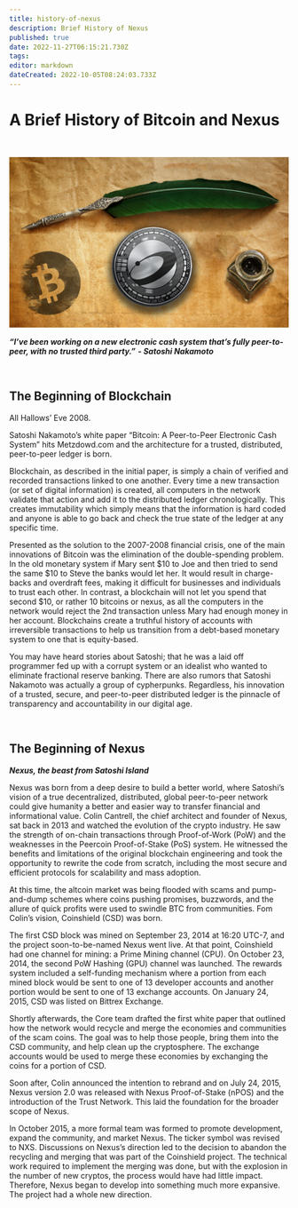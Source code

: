 ```yaml
---
title: history-of-nexus
description: Brief History of Nexus
published: true
date: 2022-11-27T06:15:21.730Z
tags: 
editor: markdown
dateCreated: 2022-10-05T08:24:03.733Z
---
```


# A Brief History of Bitcoin and Nexus

&nbsp;

![history_of_nexus.png](/history_of_nexus.png)

***“I’ve been working on a new electronic cash system that’s fully peer-to-peer, with no trusted third party.”  - Satoshi Nakamoto***

&nbsp;

## The Beginning of Blockchain

All Hallows’ Eve 2008.

Satoshi Nakamoto’s white paper “Bitcoin: A Peer-to-Peer Electronic Cash System” hits Metzdowd.com and the architecture for a trusted, distributed, peer-to-peer ledger is born.

Blockchain, as described in the initial paper, is simply a chain of verified and recorded transactions linked to one another. Every time a new transaction (or set of digital information) is created, all computers in the network validate that action and add it to the distributed ledger chronologically. This creates immutability which simply means that the information is hard coded and anyone is able to go back and check the true state of the ledger at any specific time.

Presented as the solution to the 2007-2008 financial crisis, one of the main innovations of Bitcoin was the elimination of the double-spending problem. In the old monetary system if Mary sent $10 to Joe and then tried to send the same $10 to Steve the banks would let her. It would result in charge-backs and overdraft fees, making it difficult for businesses and individuals to trust each other. In contrast, a blockchain will not let you spend that second $10, or rather 10 bitcoins or nexus, as all the computers in the network would reject the 2nd transaction unless Mary had enough money in her account. Blockchains create a truthful history of accounts with irreversible transactions to help us transition from a debt-based monetary system to one that is equity-based.

You may have heard stories about Satoshi; that he was a laid off programmer fed up with a corrupt system or an idealist who wanted to eliminate fractional reserve banking. There are also rumors that Satoshi Nakamoto was actually a group of cypherpunks. Regardless, his innovation of a trusted, secure, and peer-to-peer distributed ledger is the pinnacle of transparency and accountability in our digital age.

&nbsp;

## The Beginning of Nexus

_**Nexus, the beast from Satoshi Island**_&#x20;

Nexus was born from a deep desire to build a better world, where Satoshi’s vision of a true decentralized, distributed, global peer-to-peer network could give humanity a better and easier way to transfer financial and informational value. Colin Cantrell, the chief architect and founder of Nexus, sat back in 2013 and watched the evolution of the crypto industry. He saw the strength of on-chain transactions through Proof-of-Work (PoW) and the weaknesses in the Peercoin Proof-of-Stake (PoS) system. He witnessed the benefits and limitations of the original blockchain engineering and took the opportunity to rewrite the code from scratch, including the most secure and efficient protocols for scalability and mass adoption.

At this time, the altcoin market was being flooded with scams and pump-and-dump schemes where coins pushing promises, buzzwords, and the allure of quick profits were used to swindle BTC from communities. Fom Colin’s vision, Coinshield (CSD) was born.

The first CSD block was mined on September 23, 2014 at 16:20 UTC-7, and the project soon-to-be-named Nexus went live. At that point, Coinshield had one channel for mining: a Prime Mining channel (CPU). On October 23, 2014, the second PoW Hashing (GPU) channel was launched. The rewards system included a self-funding mechanism where a portion from each mined block would be sent to one of 13 developer accounts and another portion would be sent to one of 13 exchange accounts. On January 24, 2015, CSD was listed on Bittrex Exchange.

Shortly afterwards, the Core team drafted the first white paper that outlined how the network would recycle and merge the economies and communities of the scam coins. The goal was to help those people, bring them into the CSD community, and help clean up the cryptosphere. The exchange accounts would be used to merge these economies by exchanging the coins for a portion of CSD.

Soon after, Colin announced the intention to rebrand and on July 24, 2015, Nexus version 2.0 was released with Nexus Proof-of-Stake (nPOS) and the introduction of the Trust Network. This laid the foundation for the broader scope of Nexus.

In October 2015, a more formal team was formed to promote development, expand the community, and market Nexus. The ticker symbol was revised to NXS. Discussions on Nexus’s direction led to the decision to abandon the recycling and merging that was part of the Coinshield project. The technical work required to implement the merging was done, but with the explosion in the number of new cryptos, the process would have had little impact. Therefore, Nexus began to develop into something much more expansive. The project had a whole new direction.
